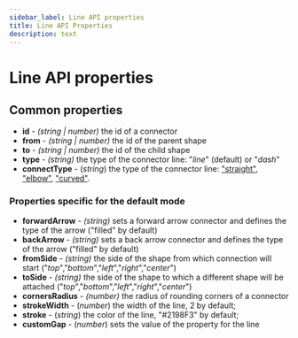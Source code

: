 ```yaml
---
sidebar_label: Line API properties
title: Line API Properties 
description: text
---
```


# Line API properties

## Common properties

- **id** - *(string | number)*  the id of a connector
- **from** - *(string | number)* the id of the parent shape
- **to** - *(string | number)* the id of the child shape
- **type** - *(string)* the type of the connector line: "*line*" (default) or "*dash*"
- **connectType** - (*string*) the type of the connector line: ["straight"](../../lines/index/#lines-in-the-default-mode), ["elbow"](../../lines/index/#lines-in-the-org-chart-mode), ["curved"](../../lines/index/#lines-in-the-mindmap-mode). 

### Properties specific for the default mode

- **forwardArrow** - *(string)* sets a forward arrow connector and defines the type of the arrow ("filled" by default)
- **backArrow** - *(string)* sets a back arrow connector and defines the type of the arrow ("filled" by default)
- **fromSide** - *(string)* the side of the shape from which connection will start ("*top*","*bottom*","*left*","*right*","*center*")
- **toSide** - *(string)* the side of the shape to which a different shape will be attached ("*top*","*bottom*","*left*","*right*","*center*")
- **cornersRadius** - *(number)* the radius of rounding corners of a connector
- **strokeWidth** - (*number*) the width of the line, 2 by default;
- **stroke** - (*string*) the color of the line, "#2198F3" by default;
- **customGap** - (*number*) sets the value of the [](../api/diagram/linegap_property.md) property for the line
